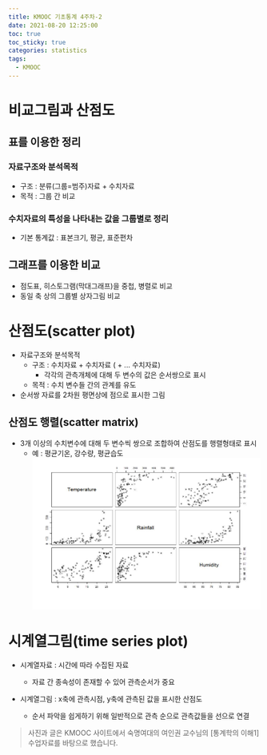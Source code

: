 ```yaml
---
title: KMOOC 기초통계 4주차-2
date: 2021-08-20 12:25:00
toc: true
toc_sticky: true
categories: statistics
tags:
  - KMOOC
---
```


# 비교그림과 산점도

## 표를 이용한 정리

### 자료구조와 분석목적
- 구조 : 분류(그룹=범주)자료 + 수치자료
- 목적 : 그룹 간 비교

### 수치자료의 특성을 나타내는 값을 그룹별로 정리
- 기본 통계값 : 표본크기, 평균, 표준편차

## 그래프를 이용한 비교
- 점도표, 히스토그램(막대그래프)을 중첩, 병렬로 비교
- 동일 축 상의 그룹별 상자그림 비교

# 산점도(scatter plot)
- 자료구조와 분석목적
  - 구조 : 수치자료 + 수치자료 ( + ... 수치자료)
    - 각각의 관측개체에 대해 두 변수의 값은 순서쌍으로 표시
  - 목적 : 수치 변수들 간의 관계를 유도
- 순서쌍 자료를 2차원 평면상에 점으로 표시한 그림

## 산점도 행렬(scatter matrix)
- 3개 이상의 수치변수에 대해 두 변수씩 쌍으로 조합하여 산점도를 행렬형태로 표시  
  - 예 : 평균기온, 강수량, 평균습도  
  ![](/assets/images/statistics/scattermatrix.png)

# 시계열그림(time series plot)
- 시계열자료 : 시간에 따라 수집된 자료
  - 자료 간 종속성이 존재할 수 있어 관측순서가 중요

- 시계열그림 : x축에 관측시점, y축에 관측된 값을 표시한 산점도
  - 순서 파악을 쉽게하기 위해 일반적으로 관측 순으로 관측값들을 선으로 연결


> 사진과 글은 KMOOC 사이트에서 숙명여대의 여인권 교수님의 [통계학의 이해1] 수업자료를 바탕으로 했습니다.  
